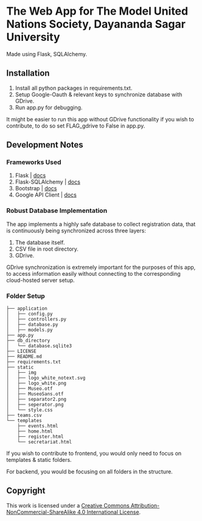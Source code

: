 # The Web App for The Model United Nations Society, Dayananda Sagar University
Made using Flask, SQLAlchemy.

## Installation
1. Install all python packages in requirements.txt.
2. Setup Google-Oauth & relevant keys to synchronize database with GDrive.
3. Run app.py for debugging.

It might be easier to run this app without GDrive functionality if you wish to contribute, to do so set FLAG_gdrive to False in app.py.

## Development Notes

### Frameworks Used

1. Flask | [docs](https://flask.palletsprojects.com/en/3.0.x/)
2. Flask-SQLAlchemy | [docs](https://flask-sqlalchemy.palletsprojects.com/en/3.1.x/)
3. Bootstrap | [docs](https://getbootstrap.com/docs/5.0/getting-started/introduction/)
4. Google API Client | [docs](https://github.com/googleapis/google-api-python-client/blob/main/docs/README.md)

### Robust Database Implementation
The app implements a highly safe database to collect registration data, that is continuously being synchronized across three layers:

1. The database itself.
2. CSV file in root directory.
3. GDrive.

GDrive synchronization is extremely important for the purposes of this app, to access information easily without connecting to the corresponding cloud-hosted server setup.

### Folder Setup

```shell
├── application
│   ├── config.py
│   ├── controllers.py
│   ├── database.py
│   ├── models.py
├── app.py
├── db_directory
│   └── database.sqlite3
├── LICENSE
├── README.md
├── requirements.txt
├── static
│   ├── img
│   ├── logo_white_notext.svg
│   ├── logo_white.png
│   ├── Museo.otf
│   ├── MuseoSans.otf
│   ├── separator2.png
│   ├── seperator.png
│   └── style.css
├── teams.csv
└── templates
    ├── events.html
    ├── home.html
    ├── register.html
    └── secretariat.html
```

If you wish to contribute to frontend, you would only need to focus on templates & static folders.

For backend, you would be focusing on all folders in the structure.


## Copyright

This work is licensed under a
[Creative Commons Attribution-NonCommercial-ShareAlike 4.0 International License][cc-by-nc-sa].

[cc-by-nc-sa]: http://creativecommons.org/licenses/by-nc-sa/4.0/

